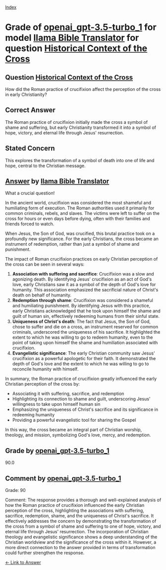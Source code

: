 
[Index](../../../../index.md)
# Grade of [openai_gpt-3.5-turbo_1](../../../grading_models/openai_gpt-3.5-turbo_1.md) for model [llama Bible Translator](../../../answering_models/llama_Bible_Translator.md) for question [Historical Context of the Cross](../../../questions/Historical_Context_of_the_Cross.md)

## Question [Historical Context of the Cross](../../../questions/Historical_Context_of_the_Cross.md)
How did the Roman practice of crucifixion affect the perception of the cross in early Christianity?

## Correct Answer
The Roman practice of crucifixion initially made the cross a symbol of shame and suffering, but early Christianity transformed it into a symbol of hope, victory, and eternal life through Jesus' resurrection.

## Stated Concern
This explores the transformation of a symbol of death into one of life and hope, central to the Christian message.

## [Answer](../Historical_Context_of_the_Cross.md) by [llama Bible Translator](../../../answering_models/llama_Bible_Translator.md)
What a crucial question!

In the ancient world, crucifixion was considered the most shameful and humiliating form of execution. The Roman authorities used it primarily for common criminals, rebels, and slaves. The victims were left to suffer on the cross for hours or even days before dying, often with their families and friends forced to watch.

When Jesus, the Son of God, was crucified, this brutal practice took on a profoundly new significance. For the early Christians, the cross became an instrument of redemption, rather than just a symbol of shame and punishment.

The impact of Roman crucifixion practices on early Christian perception of the cross can be seen in several ways:

1. **Association with suffering and sacrifice**: Crucifixion was a slow and agonizing death. By identifying Jesus' crucifixion as an act of God's love, early Christians saw it as a symbol of the depth of God's love for humanity. This association emphasized the sacrificial nature of Christ's death on behalf of humanity.
2. **Redemption through shame**: Crucifixion was considered a shameful and humiliating punishment. By identifying Jesus with this practice, early Christians acknowledged that he took upon himself the shame and guilt of human sin, effectively redeeming humans from their sinful state.
3. **Uniqueness of Christ's death**: The fact that Jesus, the Son of God, chose to suffer and die on a cross, an instrument reserved for common criminals, underscored the uniqueness of his sacrifice. It highlighted the extent to which he was willing to go to redeem humanity, even to the point of taking upon himself the shame and humiliation associated with crucifixion.
4. **Evangelistic significance**: The early Christian community saw Jesus' crucifixion as a powerful apologetic for their faith. It demonstrated the depth of God's love and the extent to which he was willing to go to reconcile humanity with himself.

In summary, the Roman practice of crucifixion greatly influenced the early Christian perception of the cross by:

* Associating it with suffering, sacrifice, and redemption
* Highlighting its connection to shame and guilt, underscoring Jesus' willingness to take upon himself human sin
* Emphasizing the uniqueness of Christ's sacrifice and its significance in redeeming humanity
* Providing a powerful evangelistic tool for sharing the Gospel

In this way, the cross became an integral part of Christian worship, theology, and mission, symbolizing God's love, mercy, and redemption.

## Grade by [openai_gpt-3.5-turbo_1](../../../grading_models/openai_gpt-3.5-turbo_1.md)
90.0

## Comment by [openai_gpt-3.5-turbo_1](../../../grading_models/openai_gpt-3.5-turbo_1.md)
Grade: 90

Comment: The response provides a thorough and well-explained analysis of how the Roman practice of crucifixion influenced the early Christian perception of the cross, highlighting the associations with suffering, sacrifice, redemption, shame, and the uniqueness of Christ's sacrifice. It effectively addresses the concern by demonstrating the transformation of the cross from a symbol of shame and suffering to one of hope, victory, and eternal life through Jesus' resurrection. The incorporation of Christian theology and evangelistic significance shows a deep understanding of the Christian worldview and the significance of the cross within it. However, a more direct connection to the answer provided in terms of transformation could further strengthen the response.

[&lt;- Link to Answer](../Historical_Context_of_the_Cross.md)
